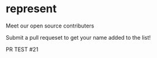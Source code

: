 # represent

Meet our open source contributers

Submit a pull requeset to get your name added to the list!

PR TEST #21
